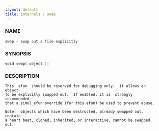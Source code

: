 ```yaml
---
layout: default
title: internals / swap
---
```


### NAME

    swap - swap out a file explicitly

### SYNOPSIS

    void swap( object );

### DESCRIPTION

    This  efun  should be reserved for debugging only.  It allows an object
    to be explicitly swapped out.  If enabled, it is  strongly  recommended
    that a simul_efun override (for this efun) be used to prevent abuse.

    Note:  objects which have been destructed, already swapped out, contain
    a heart beat, cloned, inherited, or interactive, cannot be swapped out.
